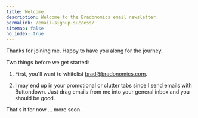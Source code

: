 ```yaml
---
title: Welcome
description: Welcome to the Bradonomics email newsletter.
permalink: /email-signup-success/
sitemap: false
no_index: true
---
```


Thanks for joining me. Happy to have you along for the journey.

Two things before we get started:

1. First, you'll want to whitelist brad@bradonomics.com.

2. I may end up in your promotional or clutter tabs since I send emails with Buttondown. Just drag emails from me into your general inbox and you should be good.

That's it for now ... more soon.
